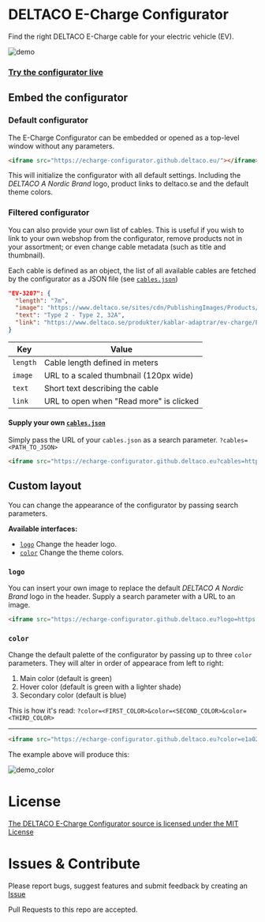 # DELTACO E-Charge Configurator
Find the right DELTACO E-Charge cable for your electric vehicle (EV).

![demo](https://storage.googleapis.com/public.victorwesterlund.com/github/Deltaco-AB/echarge-configurator/screenshot.png)
### [Try the configurator live](http://echarge-configurator.github.deltaco.eu/)

## Embed the configurator

### Default configurator

The E-Charge Configurator can be embedded or opened as a top-level window without any parameters.
```html
<iframe src="https://echarge-configurator.github.deltaco.eu/"></iframe>
```
This will initialize the configurator with all default settings. Including the *DELTACO A Nordic Brand* logo, product links to deltaco.se and the default theme colors.

### Filtered configurator

You can also provide your own list of cables. This is useful if you wish to link to your own webshop from the configurator, remove products not in your assortment; or even change cable metadata (such as title and thumbnail).

Each cable is defined as an object, the list of all available cables are fetched by the configurator as a JSON file (see [`cables.json`](https://github.com/Deltaco-AB/echarge-configurator/blob/master/cables.json))

```json
"EV-3207": {
  "length": "7m",
  "image": "https://www.deltaco.se/sites/cdn/PublishingImages/Products/EV-3207.png?width=120",
  "text": "Type 2 - Type 2, 32A",
  "link": "https://www.deltaco.se/produkter/kablar-adaptrar/ev-charge/EV-3207"
}
```
Key|Value
--|--
`length`|Cable length defined in meters
`image`|URL to a scaled thumbnail (120px wide)
`text`|Short text describing the cable
`link`|URL to open when "Read more" is clicked

#### Supply your own [`cables.json`](https://github.com/Deltaco-AB/echarge-configurator/blob/master/cables.json)

Simply pass the URL of your `cables.json` as a search parameter. `?cables=<PATH_TO_JSON>`
```html
<iframe src="https://echarge-configurator.github.deltaco.eu?cables=https://example.com/cables.json"></iframe>
```

## Custom layout

You can change the appearance of the configurator by passing search parameters.

**Available interfaces:**
- [`logo`](#logo) Change the header logo.
- [`color`](#color) Change the theme colors.

### `logo`

You can insert your own image to replace the default *DELTACO A Nordic Brand* logo in the header. Supply a search parameter with a URL to an image.
```html
<iframe src="https://echarge-configurator.github.deltaco.eu?logo=https://example.com/img/myLogo.webp"></iframe>
```

### `color`

Change the default palette of the configurator by passing up to three `color` parameters. They will alter in order of appearace from left to right:

1. Main color (default is green)
2. Hover color (default is green with a lighter shade)
3. Secondary color (default is blue)

This is how it's read: `?color=<FIRST_COLOR>&color=<SECOND_COLOR>&color=<THIRD_COLOR>`

---

```html
<iframe src="https://echarge-configurator.github.deltaco.eu?color=e1a028&color=edd6ac&color=212121"></iframe>
```
The example above will produce this:

![demo_color](https://storage.googleapis.com/public.victorwesterlund.com/github/Deltaco-AB/echarge-configurator/screenshot_color.png)

# License

[The DELTACO E-Charge Configurator source is licensed under the MIT License](https://github.com/Deltaco-AB/echarge-configurator/blob/master/LICENSE)

# Issues & Contribute

Please report bugs, suggest features and submit feedback by creating an [Issue](https://github.com/Deltaco-AB/echarge-configurator/issues)

Pull Requests to this repo are accepted.
